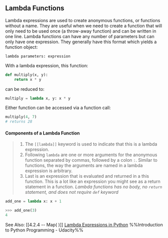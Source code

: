 ## Lambda Functions
Lambda expressions are used to create anonymous functions, or functions without a name. They are useful when we need to create a function that will only need to be used once (a throw-away function) and can be written in one line. Lambda functions can have any number of parameters but can only have one expression. They generally have this format which yields a function object:

`lambda parameters: expression`

With a lambda expression, this function:
```py
def multiply(x, y):
	return x * y
```
can be reduced to:
```py
multiply = lambda x, y: x * y
```

Either function can be accessed via a function call:
```py
multiply(4, 7)
# returns 28
```

#### Components of a Lambda Function
> 1. The `[[lambda]]` keyword is used to indicate that this is a lambda expression.
> 2. Following `lambda` are one or more arguments for the anonymous function separated by commas, followed by a colon `:`. Similar to functions, the way the arguments are named in a lambda expression is arbitrary.
> 3. Last is an expression that is evaluated and returned in a this function. This is a lot like an expression you might see as a return statement in a function.
> *Lambda functions has no body, no `return` statement, and does not require `def` keyword*

```py
add_one = lambda x: x + 1

>>> add_one(3)
4
```

See Also: 
[[4.2.4 -- Map( )]]
[Lambda Expressions in Python](https://towardsdatascience.com/lambda-expressions-in-python-9ad476c75438)
%%Introduction to Python Programming - Udacity%%